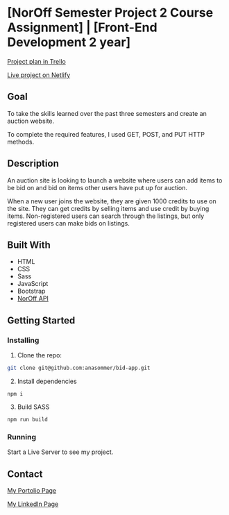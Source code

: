 # [NorOff Semester Project 2 Course Assignment] | [Front-End Development 2 year]

[Project plan in Trello](https://trello.com/invite/b/IiYfKAsm/ATTIee7157dd1f9617e65a72ab4292a95c7f69986830/semester-project-2)

[Live project on Netlify](https://celadon-frangipane-06b6b4.netlify.app/)

## Goal

To take the skills learned over the past three semesters and create an auction website.

To complete the required features, I used GET, POST, and PUT HTTP methods.

## Description

An auction site is looking to launch a website where users can add items to be bid on and bid on items other users have put up for auction.

When a new user joins the website, they are given 1000 credits to use on the site. They can get credits by selling items and use credit by buying items. Non-registered users can search through the listings, but only registered users can make bids on listings.

## Built With

- HTML
- CSS
- Sass
- JavaScript
- Bootstrap
- [NorOff API](https://docs.noroff.dev/)

## Getting Started

### Installing

1. Clone the repo:

```bash
git clone git@github.com:anasommer/bid-app.git
```

2. Install dependencies

```
npm i
```

3. Build SASS

```
npm run build
```

### Running

Start a Live Server to see my project.

## Contact

[My Portolio Page](https://www.anasommer.com/)

[My LinkedIn Page](https://www.linkedin.com/in/anastassia-sommer-146409235/)
